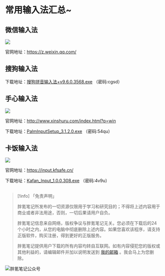 # 常用输入法汇总~

## 微信输入法

![](https://img.pknote.top/blog/202412130837674.webp)

官网地址：https://z.weixin.qq.com/

## 搜狗输入法

下载地址：[搜狗拼音输入法+v9.6.0.3568.exe](https://csskr.lanzouq.com/b0j01zt0f) （密码:cgsd）

## 手心输入法

![](https://img.pknote.top/blog/202412130828997.webp)

官网地址：http://www.xinshuru.com/index.html?p=win

下载地址：[PalmInputSetup_3.1.2.0.exe](https://csskr.lanzouq.com/b0j01ztrc) （密码:54qu）

## 卡饭输入法

![](https://img.pknote.top/blog/202412130851413.webp)

官网地址：https://input.kfsafe.cn/

下载地址：[Kafan_Input_1.0.0.308.exe](https://csskr.lanzouq.com/b0j01ztch) （密码:4v9u）

## 

> [!info] 「免责声明」
>
> 胖氪笔记所发布的一切资源仅限用于学习和研究目的；不得将上述内容用于商业或者非法用途，否则，一切后果请用户自负。
>
> 胖氪笔记信息来自网络，版权争议与胖氪笔记无关。您必须在下载后的24个小时之内，从您的电脑中彻底删除上述内容。如果您喜欢该程序，请支持正版软件，购买注册，得到更好的正版服务。
>
> 胖氪笔记提供用户下载的所有内容均转自互联网。如有内容侵犯您的版权或其他利益的，请编辑邮件并加以说明发送到 [我的邮箱](/weekly/2024/000#联系博主) 。我会马上为您删除。

![胖氪笔记公众号](https://img.pknote.top/blog/202404121423456.png)